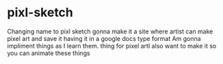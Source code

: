# pixl-sketch
Changing name to pixl sketch
gonna make it a site where artist can make 
pixel art and save it having it in a google docs type format
Am gonna impliment things as I learn them.
thing for pixel artI also want to make it so you can animate these things